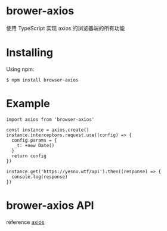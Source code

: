 # brower-axios

使用 TypeScript 实现 axios 的浏览器端的所有功能

# Installing

Using npm:
```$xslt
$ npm install browser-axios
```
# Example
```$xslt
import axios from 'browser-axios'

const instance = axios.create()
instance.interceptors.request.use((config) => {
  config.params = {
   _t: +new Date()
  }
  return config
})

instance.get('https://yesno.wtf/api').then((response) => {
  console.log(response)
})
```

# brower-axios API
reference [axios](https://github.com/axios/axios)
